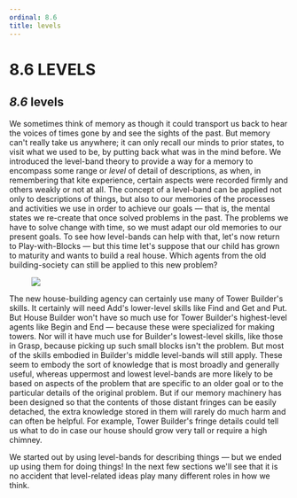 ```yaml
---
ordinal: 8.6
title: levels
---
```


# 8.6 LEVELS 

<h2><em>8.6</em> levels</h2>
<p>We sometimes think of memory as though it could transport us back to hear the voices of times gone by and see the sights of the past. But memory can't really take us anywhere; it can only recall our minds to prior states, to visit what we used to be, by putting back what was in the mind before. We introduced the level-band theory to provide a way for a memory to encompass some range or <em>level</em> of detail of descriptions, as when, in remembering that kite experience, certain aspects were recorded firmly and others weakly or not at all. The concept of a level-band can be applied not only to descriptions of things, but also to our memories of the processes and activities we use in order to achieve our goals &mdash; that is, the mental states we re-create that once solved problems in the past. The problems we have to solve change with time, so we must adapt our old memories to our present goals. To see how level-bands can help with that, let's now return to Play-with-Blocks &mdash; but this time let's suppose that our child has grown to maturity and wants to build a real house. Which agents from the old building-society can still be applied to this new problem?</p>
<figure><img src="/images/ch8/8-6.png"></img></figure>
<p>The new house-building agency can certainly use many of Tower Builder's skills. It certainly will need Add's lower-level skills like Find and Get and Put. But House Builder won't have so much use for Tower Builder's highest-level agents like Begin and End &mdash; because these were specialized for making towers. Nor will it have much use for Builder's lowest-level skills, like those in Grasp, because picking up such small blocks isn't the problem. But most of the skills embodied in Builder's middle level-bands will still apply. These seem to embody the sort of knowledge that is most broadly and generally useful, whereas uppermost and lowest level-bands are more likely to be based on aspects of the problem that are specific to an older goal or to the particular details of the original problem. But if our memory machinery has been designed so that the contents of those distant fringes can be easily detached, the extra knowledge stored in them will rarely do much harm and can often be helpful. For example, Tower Builder's fringe details could tell us what to do in case our house should grow very tall or require a high chimney.</p>
<p>We started out by using level-bands for describing things &mdash; but we ended up using them for doing things! In the next few sections we'll see that it is no accident that level-related ideas play many different roles in how we think.</p>